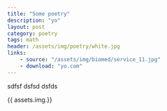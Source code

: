 ```yaml
---
title: "Some poetry"
description: "yo"
layout: post
category: poetry
tags: math
header: /assets/img/poetry/white.jpg
links:
    - source: "/assets/img/biomed/service_11.jpg"
    - download: "yo.com"
---
```


sdfsf
dsfsd
dsfds

{{ assets.img.}}